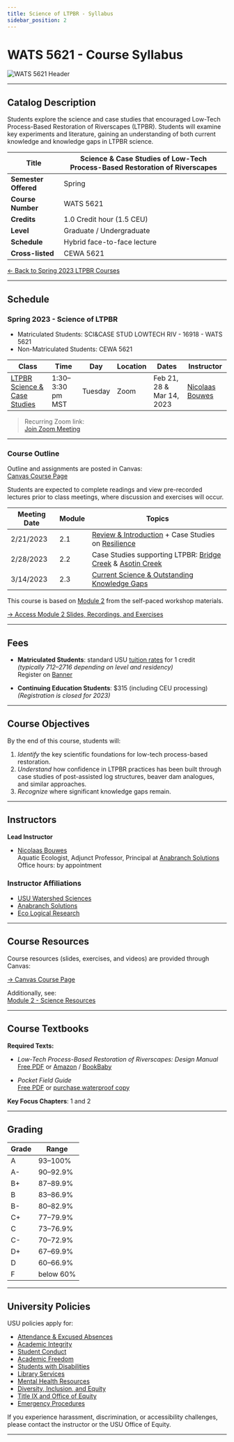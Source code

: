 ```yaml
---
title: Science of LTPBR - Syllabus
sidebar_position: 2
---
```


# WATS 5621 - Course Syllabus

![WATS 5621 Header](/img/courses/WATS-5621_header_C.png)

---

## Catalog Description

Students explore the science and case studies that encouraged Low-Tech Process-Based Restoration of Riverscapes (LTPBR). Students will examine key experiments and literature, gaining an understanding of both current knowledge and knowledge gaps in LTPBR science.

| **Title** | Science & Case Studies of Low-Tech Process-Based Restoration of Riverscapes |
|-----------|------------------------------------------------------------------------------|
| **Semester Offered** | Spring |
| **Course Number** | WATS 5621 |
| **Credits** | 1.0 Credit hour (1.5 CEU) |
| **Level** | Graduate / Undergraduate |
| **Schedule** | Hybrid face-to-face lecture |
| **Cross-listed** | CEWA 5621 |

[← Back to Spring 2023 LTPBR Courses](/workshops/2023/USU/)

---

## Schedule

### Spring 2023 - Science of LTPBR

- Matriculated Students: SCI&CASE STUD LOWTECH RIV - 16918 - WATS 5621
- Non-Matriculated Students: CEWA 5621

| Class | Time | Day | Location | Dates | Instructor |
|-------|------|-----|----------|-------|------------|
| [LTPBR Science & Case Studies](/workshops/2023/USU/WATS-5621/) | 1:30–3:30 pm MST | Tuesday | Zoom | Feb 21, 28 & Mar 14, 2023 | [Nicolaas Bouwes](/workshops/2020/SGI/#instruction-team) |

> Recurring Zoom link:  
[Join Zoom Meeting](https://usu-edu.zoom.us/j/84727348167?pwd=NkZaZ254andOaUorWmkzdkpGb0pIdz09)

---

### Course Outline

Outline and assignments are posted in Canvas:  
[Canvas Course Page](https://usu.instructure.com/courses/727630)

Students are expected to complete readings and view pre-recorded lectures prior to class meetings, where discussion and exercises will occur.

| Meeting Date | Module | Topics |
|--------------|--------|--------|
| 2/21/2023 | 2.1 | [Review & Introduction](http://lowtechpbr.restoration.usu.edu/workshops/2020/SGI/Modules/module2.html#b-mimicking--promoting-wood-accumulation--beaver-dam-activity) + Case Studies on [Resilience](http://lowtechpbr.restoration.usu.edu/workshops/2020/SGI/Modules/module2.html#e-building-resilience-with-low-tech) |
| 2/28/2023 | 2.2 | Case Studies supporting LTPBR: [Bridge Creek](http://lowtechpbr.restoration.usu.edu/workshops/2020/SGI/Modules/module2.html#c-beaver-dam-analogues-bridge-creek--birch-creek) & [Asotin Creek](http://lowtechpbr.restoration.usu.edu/workshops/2020/SGI/Modules/module2.html#d-post-assisted-log-structures-case-study-asotin-creek) |
| 3/14/2023 | 2.3 | [Current Science & Outstanding Knowledge Gaps](http://lowtechpbr.restoration.usu.edu/workshops/2020/SGI/Modules/module2.html#f-where-science-is-at-ongoing--outstanding-science) |

This course is based on [Module 2](/workshops/2020/SGI/Modules/module2) from the self-paced workshop materials.

[→ Access Module 2 Slides, Recordings, and Exercises](/workshops/2020/SGI/Modules/module2)

---

## Fees

- **Matriculated Students**: standard USU [tuition rates](https://www.usu.edu/registrar/registration/payment/) for 1 credit  
  *(typically $712–$2716 depending on level and residency)*  
  Register on [Banner](http://banner.usu.edu)

- **Continuing Education Students**: $315 (including CEU processing)  
  *(Registration is closed for 2023)*

---

## Course Objectives

By the end of this course, students will:

1. *Identify* the key scientific foundations for low-tech process-based restoration.
2. *Understand* how confidence in LTPBR practices has been built through case studies of post-assisted log structures, beaver dam analogues, and similar approaches.
3. *Recognize* where significant knowledge gaps remain.

---

## Instructors

**Lead Instructor**  
- [Nicolaas Bouwes](https://www.researchgate.net/profile/Nick_Bouwes)  
  Aquatic Ecologist, Adjunct Professor, Principal at [Anabranch Solutions](https://www.anabranchsolutions.com/nick-bouwes.html)  
  Office hours: by appointment

### Instructor Affiliations

- [USU Watershed Sciences](https://qcnr.usu.edu/wats/index)  
- [Anabranch Solutions](https://www.anabranchsolutions.com/)  
- [Eco Logical Research](https://www.eco-logical-research.com/)

---

## Course Resources

Course resources (slides, exercises, and videos) are provided through Canvas:

[→ Canvas Course Page](https://usu.instructure.com/courses/727630)

Additionally, see:  
[Module 2 - Science Resources](/workshops/2020/SGI/Modules/module2)

---

## Course Textbooks

**Required Texts:**

- *Low-Tech Process-Based Restoration of Riverscapes: Design Manual*  
  [Free PDF](/manual) or [Amazon](https://www.amazon.com/Low-Tech-Process-Based-Restoration-Riverscapes-Design/dp/1543972993) / [BookBaby](https://store.bookbaby.com/bookshop/book/index.aspx?bookURL=Low-Tech-Process-Based-Restoration-of-Riverscapes)

- *Pocket Field Guide*  
  [Free PDF](/resources/pocket) or [purchase waterproof copy](http://www.anabranchsolutions.com/store/p7/pocketguide.html)

**Key Focus Chapters**: 1 and 2

---

## Grading

| Grade | Range |
|-------|-------|
| A | 93–100% |
| A- | 90–92.9% |
| B+ | 87–89.9% |
| B | 83–86.9% |
| B- | 80–82.9% |
| C+ | 77–79.9% |
| C | 73–76.9% |
| C- | 70–72.9% |
| D+ | 67–69.9% |
| D | 60–66.9% |
| F | below 60% |

---

## University Policies

USU policies apply for:

- [Attendance & Excused Absences](https://catalog.usu.edu/content.php?catoid=12&navoid=3160)
- [Academic Integrity](https://studentconduct.usu.edu/studentcode/article6)
- [Student Conduct](https://studentconduct.usu.edu/studentcode/)
- [Academic Freedom](http://www.usu.edu/hr/files/uploads/Policies/403.pdf)
- [Students with Disabilities](http://www.usu.edu/drc/)
- [Library Services](http://libguides.usu.edu/rc)
- [Mental Health Resources](https://counseling.usu.edu/)
- [Diversity, Inclusion, and Equity](https://www.usu.edu/provost/diversity)
- [Title IX and Office of Equity](https://equity.usu.edu/)
- [Emergency Procedures](https://www.usu.edu/emergency)

If you experience harassment, discrimination, or accessibility challenges, please contact the instructor or the USU Office of Equity.

---
